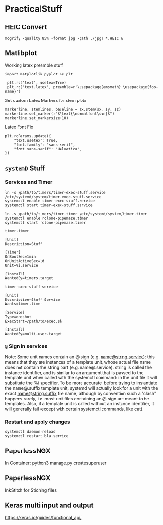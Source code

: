 # PracticalStuff

## HEIC Convert 
```
mogrify -quality 85% -format jpg -path ./jpgs *.HEIC &
```
## Matlibplot
Working latex preamble stuff
```
import matplotlib.pyplot as plt

 plt.rc('text', usetex=True)
 plt.rc('text.latex', preamble=r'\usepackage{amsmath} \usepackage{foo-name}')
```
Set custom Latex Markers for stem plots
```
markerline, stemlines, baseline = ax.stem(sx, sy, sz)
markerline.set_marker(r"$\text{\normalfont\sun}$")
markerline.set_markersize(10)
```
Latex Font Fix
```
plt.rcParams.update({
    "text.usetex": True,
    "font.family": "sans-serif",
    "font.sans-serif": "Helvetica",
})
```
## `systemD` Stuff

### Services and Timer
```
ln -s /path/to/timers/timer-exec-stuff.service /etc/systemd/system/timer-exec-stuff.service
systemctl enable timer-exec-stuff.service
systemctl start timer-exec-stuff.service

ln -s /path/to/timers/timer.timer /etc/systemd/system/timer.timer
systemctl enable rclone-pipemaze.timer
systemctl start rclone-pipemaze.timer

```

`timer.timer`
```
[Unit]
Description=Stuff

[Timer]
OnBootSec=1min
OnUnitActiveSec=1d
Unit=%i.service

[Install]
WantedBy=timers.target
```

`timer-exec-stuff.service`
```
[Unit]
Description=Stuff Service
Wants=timer.timer

[Service]
Type=oneshot
ExecStart=/path/to/exec.sh

[Install]
WantedBy=multi-user.target
```
### `@` Sign in services
Note: Some unit names contain an @ sign (e.g. name@string.service): this means that they are instances of a template unit, whose actual file name does not contain the string part (e.g. name@.service). string is called the instance identifier, and is similar to an argument that is passed to the template unit when called with the systemctl command: in the unit file it will substitute the %i specifier. To be more accurate, before trying to instantiate the name@.suffix template unit, systemd will actually look for a unit with the exact name@string.suffix file name, although by convention such a "clash" happens rarely, i.e. most unit files containing an @ sign are meant to be templates. Also, if a template unit is called without an instance identifier, it will generally fail (except with certain systemctl commands, like cat).

### Restart and apply changes
```
systemctl daemon-reload
systemctl restart bla.service
```

## PaperlessNGX
In Container: python3 manage.py createsuperuser

## PaperlessNGX
InkStitch for Stiching files

## Keras multi input and output
https://keras.io/guides/functional_api/
